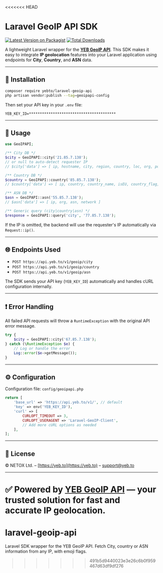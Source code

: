 <<<<<<< HEAD
# Laravel GeoIP API SDK

[![Latest Version on Packagist](https://img.shields.io/packagist/v/yebto/laravel-geoip-api.svg?style=flat-square)](https://packagist.org/packages/yebto/laravel-geoip-api)
[![Total Downloads](https://img.shields.io/packagist/dt/yebto/laravel-geoip-api.svg?style=flat-square)](https://packagist.org/packages/yebto/laravel-geoip-api)

A lightweight Laravel wrapper for the [**YEB GeoIP API**](https://yeb.to/api/geoip). This SDK makes it easy to integrate **IP geolocation** features into your Laravel application using endpoints for **City**, **Country**, and **ASN** data.

---

## 🔧 Installation

```bash
composer require yebto/laravel-geoip-api
php artisan vendor:publish --tag=geoipapi-config
```

Then set your API key in your `.env` file:

```env
YEB_KEY_ID=****************************************
```

---

## 🚀 Usage

```php
use GeoIPAPI;

/** City DB */
$city = GeoIPAPI::city('21.85.7.138'); 
// or null to auto-detect requester IP
// $city['data'] => [ ip, hostname, city, region, country, loc, org, postal, timezone, ... ]

/** Country DB */
$country = GeoIPAPI::country('85.85.7.138');
// $country['data'] => [ ip, country, country_name, isEU, country_flag, continent: {code, name} ]

/** ASN DB */
$asn = GeoIPAPI::asn('55.85.7.138');
// $asn['data'] => [ ip, org, asn, network ]

/** Generic query (city|country|asn) */
$response = GeoIPAPI::query('city', '77.85.7.138');
```

If the IP is omitted, the backend will use the requester's IP automatically via `Request::ip()`.

---

## 🌐 Endpoints Used

- `POST https://api.yeb.to/v1/geoip/city`
- `POST https://api.yeb.to/v1/geoip/country`
- `POST https://api.yeb.to/v1/geoip/asn`

The SDK sends your API key (`YEB_KEY_ID`) automatically and handles cURL configuration internally.

---

## ❗ Error Handling

All failed API requests will throw a `RuntimeException` with the original API error message.

```php
try {
    $city = GeoIPAPI::city('67.85.7.138');
} catch (\RuntimeException $e) {
    // Log or handle the error
    Log::error($e->getMessage());
}
```

---

## ⚙️ Configuration

Configuration file: `config/geoipapi.php`

```php
return [
    'base_url' => 'https://api.yeb.to/v1/', // default
    'key' => env('YEB_KEY_ID'),
    'curl' => [
        CURLOPT_TIMEOUT => 3,
        CURLOPT_USERAGENT => 'Laravel-GeoIP-Client',
        // Add more cURL options as needed
    ],
];
```

---

## 📄 License

© NETOX Ltd. – [https://yeb.to](https://yeb.to) – [support@yeb.to](mailto:support@yeb.to)

---

✅ Powered by [YEB GeoIP API](https://yeb.to/api/geoip) — your trusted solution for fast and accurate IP geolocation.
=======
# laravel-geoip-api
Laravel SDK wrapper for the YEB GeoIP API. Fetch City, country or ASN information from any IP, with emoji flags.
>>>>>>> 491b5d9440023e3e26c6b0f959467d63df9df276
